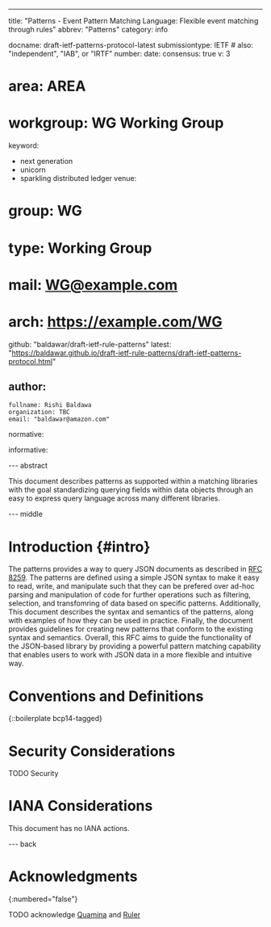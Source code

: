 ---
title: "Patterns - Event Pattern Matching Language: Flexible event matching through rules"
abbrev: "Patterns"
category: info

docname: draft-ietf-patterns-protocol-latest
submissiontype: IETF  # also: "independent", "IAB", or "IRTF"
number:
date:
consensus: true
v: 3
# area: AREA
# workgroup: WG Working Group
keyword:
 - next generation
 - unicorn
 - sparkling distributed ledger
venue:
#  group: WG
#  type: Working Group
#  mail: WG@example.com
#  arch: https://example.com/WG
  github: "baldawar/draft-ietf-rule-patterns"
  latest: "https://baldawar.github.io/draft-ietf-rule-patterns/draft-ietf-patterns-protocol.html"

author:
 -
    fullname: Rishi Baldawa
    organization: TBC
    email: "baldawar@amazon.com"

normative:

informative:


--- abstract

This document describes patterns as supported within a matching libraries with the goal standardizing querying fields within data objects through an easy to express query language across many different libraries.

--- middle

Introduction        {#intro}
============

The patterns provides a way to query JSON documents as described in [RFC 8259](https://www.rfc-editor.org/rfc/rfc8259.html). The patterns are defined using a simple JSON syntax to make it easy to read, write, and manipulate such that they can be prefered over ad-hoc parsing and manipulation of code for further operations such as filtering, selection, and transfomring of data based on specific patterns. Additionally, This document describes the syntax and semantics of the patterns, along with examples of how they can be used in practice. Finally, the document provides guidelines for creating new patterns that conform to the existing syntax and semantics. Overall, this RFC aims to guide the functionality of the JSON-based library by providing a powerful pattern matching capability that enables users to work with JSON data in a more flexible and intuitive way.


# Conventions and Definitions

{::boilerplate bcp14-tagged}


# Security Considerations

TODO Security


# IANA Considerations

This document has no IANA actions.


--- back

# Acknowledgments
{:numbered="false"}

TODO acknowledge [Quamina](https://github.com/timbray/quamina) and [Ruler](https://github.com/aws/event-ruler)
